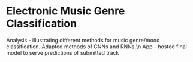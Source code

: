 # Electronic Music Genre Classification
Analysis - illustrating different methods for music genre/mood classification. Adapted methods of CNNs and RNNs.\n
App - hosted final model to serve predictions of submitted track
